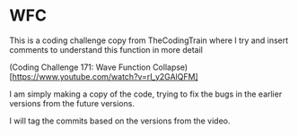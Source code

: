 # WFC
This is a coding challenge copy from TheCodingTrain where I try and insert comments to understand this function in more detail

(Coding Challenge 171: Wave Function Collapse)[https://www.youtube.com/watch?v=rI_y2GAlQFM]

I am simply making a copy of the code, trying to fix the bugs in the earlier versions from the future versions.

I will tag the commits based on the versions from the video.

